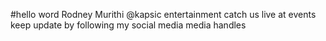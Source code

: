 #hello word
Rodney Murithi
@kapsic entertainment 
catch us live at events keep update 
by following my social media media handles

